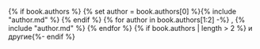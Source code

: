 {% if book.authors %}
  {% set author = book.authors[0] %}{% include "author.md" %}
{% endif %}
{% for author in book.authors[1:2] -%}
  , {% include "author.md" %}
{% endfor %}
{% if book.authors | length > 2 %} и другие{%- endif %}
